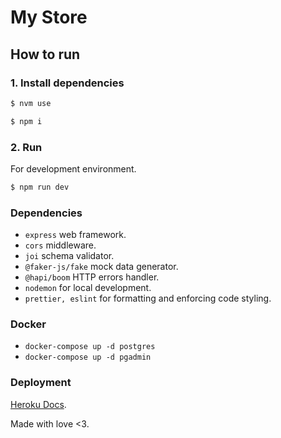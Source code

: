 # My Store

## How to run

### 1. Install dependencies

```bash
$ nvm use
```

```bash
$ npm i
```

### 2. Run

For development environment.

```bash
$ npm run dev
```

### Dependencies

- `express` web framework.
- `cors` middleware.
- `joi` schema validator.
- `@faker-js/fake` mock data generator.
- `@hapi/boom` HTTP errors handler.
- `nodemon` for local development.
- `prettier, eslint` for formatting and enforcing code styling.

### Docker

- `docker-compose up -d postgres`
- `docker-compose up -d pgadmin`

### Deployment

[Heroku Docs](https://devcenter.heroku.com/articles/deploying-nodejs).

Made with love <3.
